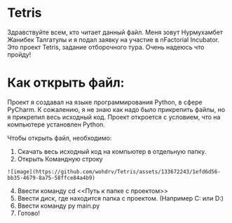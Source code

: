 # Tetris

Здравствуйте всем, кто читает данный файл. Меня зовут Нурмухамбет Жанибек Талгатулы и я подал заявку на участие в nFactorial Incubator.
Это проект Tetris, задание отборочного тура. Очень надеюсь что пройду!

# Как открыть файл:
Проект я создавал на языке программирования Python, в сфере PyCharm. К сожалению, я не знаю как надо было прикрепить файлы, но я прикрепил весь исходный код.
Проект откроется с условием, что на компьютере установлен Python.

Чтобы открыть файл, необходимо:
  1. Скачать весь исходный код на компьютер в отдельную папку.
  2. Открыть Командную строку

    ![image](https://github.com/wohdrv/Tetris/assets/133672243/1efd6d56-bb35-4679-8a75-58ffce84a4b9)


  4. Ввести команду cd <<Путь к папке с проектом>>
  5. Ввести диск, где находится папка с проектом. (Например C: или D:)
  6. Ввести команду py main.py
  7. Готово!
